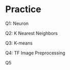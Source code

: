 # Practice  
Q1: Neuron                                            
                    
Q2: K Nearest Neighbors        
                            
Q3: K-means                              
                
Q4: TF Image Preprocessing                       
        
Q5         
